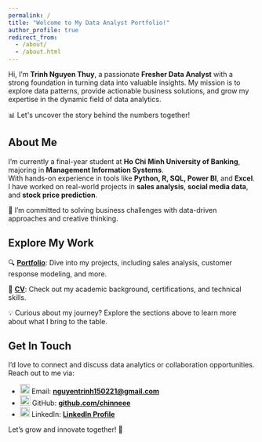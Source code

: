 ```yaml
---
permalink: /
title: "Welcome to My Data Analyst Portfolio!"
author_profile: true
redirect_from: 
  - /about/
  - /about.html
---
```



Hi, I’m **Trinh Nguyen Thuy**, a passionate **Fresher Data Analyst** with a strong foundation in turning data into valuable insights. My mission is to explore data patterns, provide actionable business solutions, and grow my expertise in the dynamic field of data analytics.

📊 Let's uncover the story behind the numbers together!

## About Me

I’m currently a final-year student at **Ho Chi Minh University of Banking**, majoring in **Management Information Systems**.  
With hands-on experience in tools like **Python, R, SQL, Power BI**, and **Excel**. I have worked on real-world projects in **sales analysis**, **social media data**, and **stock price prediction**.

🌟 I’m committed to solving business challenges with data-driven approaches and creative thinking.

## Explore My Work

🔍 **[Portfolio](./portfolio/)**: Dive into my projects, including sales analysis, customer response modeling, and more.

📄 **[CV](./cv/)**: Check out my academic background, certifications, and technical skills.

💡 Curious about my journey? Explore the sections above to learn more about what I bring to the table.


## Get In Touch

I’d love to connect and discuss data analytics or collaboration opportunities. Reach out to me via:

- <img src="https://cdn-icons-png.flaticon.com/512/732/732200.png" alt="Gmail" width="20"> Email: **[nguyentrinh150221@gmail.com](mailto:nguyentrinh150221@gmail.com)** 
- <img src="https://pngimg.com/uploads/github/github_PNG40.png" alt="GitHub" width="21"> GitHub: **[github.com/chinneee](https://github.com/chinneee)**  
- <img src="https://cdn-icons-png.flaticon.com/512/174/174857.png" alt="LinkedIn" width="20"> LinkedIn: **[LinkedIn Profile](https://www.linkedin.com/in/trinhnguyen2605/)**




Let’s grow and innovate together! 🚀